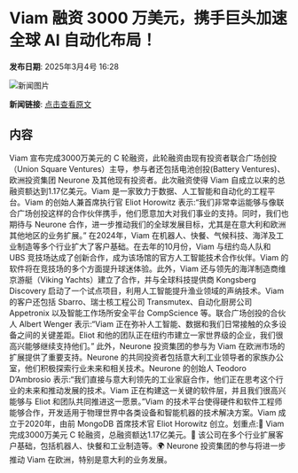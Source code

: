# Viam 融资 3000 万美元，携手巨头加速全球 AI 自动化布局！

**发布日期**: 2025年3月4号 16:28

![新闻图片](https://pic.chinaz.com/picmap/thumb/202308091546512360_0.jpg)

**新闻链接**: [点击查看原文](https://www.aibase.com/zh/news/15937)

## 内容

Viam 宣布完成3000万美元的 C 轮融资，此轮融资由现有投资者联合广场创投（Union Square Ventures）主导，参与者还包括电池创投(Battery Ventures)、欧洲投资集团 Neurone 及其他现有投资者。此次融资使得 Viam 自成立以来的总融资额达到1.17亿美元。Viam 是一家致力于数据、人工智能和自动化的工程平台。Viam 的创始人兼首席执行官 Eliot Horowitz 表示:“我们非常幸运能够与像联合广场创投这样的合作伙伴携手，他们愿意加大对我们事业的支持。同时，我们也期待与 Neurone 合作，进一步推动我们的全球发展目标，尤其是在意大利和欧洲其他地区的业务扩展。” 在2024年，Viam 在机器人、快餐、气候科技、海洋及工业制造等多个行业扩大了客户基础。在去年的10月份，Viam 与纽约岛人队和 UBS 竞技场达成了创新合作，成为该场馆的官方人工智能技术合作伙伴。Viam 的软件将在竞技场的多个方面提升球迷体验。此外，Viam 还与领先的海洋制造商维京游艇（Viking Yachts）建立了合作，并与全球科技提供商 Kongsberg Discovery 启动了一个试点项目，利用人工智能提升渔业领域的声纳技术。Viam 的客户还包括 Sbarro、瑞士核工程公司 Transmutex、自动化厨房公司 Appetronix 以及智能工作场所安全平台 CompScience 等。联合广场创投的合伙人 Albert Wenger 表示:“Viam 正在弥补人工智能、数据和我们日常接触的众多设备之间的关键差距。Eliot 和他的团队正在纽约市建立一家世界级的企业，我们很高兴能够继续支持他们。” 此外，Neurone 投资集团的参与为 Viam 在欧洲市场的扩展提供了重要支持。Neurone 的共同投资者包括意大利工业领导者的家族办公室，他们积极探索行业未来和相关技术。Neurone 的创始人 Teodoro D’Ambrosio 表示:“我们直接与意大利领先的工业家庭合作，他们正在思考这个行业的未来和推动发展的技术。Viam 正在构建这一关键的软件层，并且我们很高兴能够与 Eliot 和团队共同推进这一愿景。”Viam 的技术平台使得硬件和软件工程师能够合作，开发适用于物理世界中各类设备和智能机器的技术解决方案。Viam 成立于2020年，由前 MongoDB 首席技术官 Eliot Horowitz 创立。划重点:🌟 Viam 完成3000万美元 C 轮融资，总融资额达1.17亿美元。🤝 该公司在多个行业扩展客户基础，包括机器人、快餐和工业制造等。🌍 Neurone 投资集团的参与将进一步推动 Viam 在欧洲，特别是意大利的业务发展。

